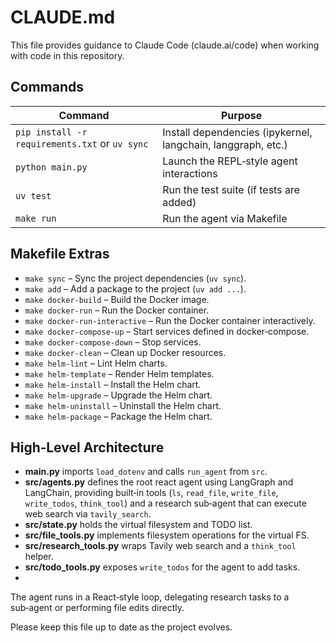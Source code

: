 # CLAUDE.md

This file provides guidance to Claude Code (claude.ai/code) when working with code in this repository.

## Commands
| Command | Purpose |
|---------|---------|
| `pip install -r requirements.txt` or `uv sync` | Install dependencies (ipykernel, langchain, langgraph, etc.) |
| `python main.py` | Launch the REPL‑style agent interactions |
| `uv test` | Run the test suite (if tests are added) |
| `make run` | Run the agent via Makefile |

## Makefile Extras
- `make sync` – Sync the project dependencies (`uv sync`).
- `make add` – Add a package to the project (`uv add ...`).
- `make docker-build` – Build the Docker image.
- `make docker-run` – Run the Docker container.
- `make docker-run-interactive` – Run the Docker container interactively.
- `make docker-compose-up` – Start services defined in docker‑compose.
- `make docker-compose-down` – Stop services.
- `make docker-clean` – Clean up Docker resources.
- `make helm-lint` – Lint Helm charts.
- `make helm-template` – Render Helm templates.
- `make helm-install` – Install the Helm chart.
- `make helm-upgrade` – Upgrade the Helm chart.
- `make helm-uninstall` – Uninstall the Helm chart.
- `make helm-package` – Package the Helm chart.

## High‑Level Architecture
- **main.py** imports `load_dotenv` and calls `run_agent` from `src`.
- **src/agents.py** defines the root react agent using LangGraph and LangChain, providing built‑in tools (`ls`, `read_file`, `write_file`, `write_todos`, `think_tool`) and a research sub‑agent that can execute web search via `tavily_search`.
- **src/state.py** holds the virtual filesystem and TODO list.
- **src/file_tools.py** implements filesystem operations for the virtual FS.
- **src/research_tools.py** wraps Tavily web search and a `think_tool` helper.
- **src/todo_tools.py** exposes `write_todos` for the agent to add tasks.
-
The agent runs in a React‑style loop, delegating research tasks to a sub‑agent or performing file edits directly.

Please keep this file up to date as the project evolves.
